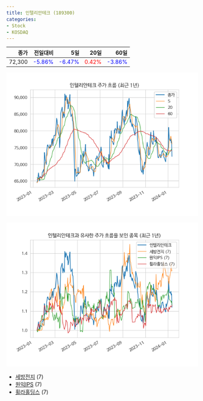 ```yaml
---
title: 인텔리안테크 (189300)
categories:
- Stock
- KOSDAQ
---
```


|종가|전일대비|5일|20일|60일|
|---:|-------:|--:|---:|---:|
|72,300|<span style="color: blue">-5.86%</span>|<span style="color: blue">-6.47%</span>|<span style="color: red">0.42%</span>|<span style="color: blue">-3.86%</span>|


<!-- more -->

![189300](/assets/images/stock/189300.png)

![189300](/assets/images/stock/189300_sim.png)

- [세방전지](/004490/) (7)
- [원익IPS](/240810/) (7)
- [휠라홀딩스](//081660/) (7)